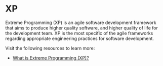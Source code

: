 # XP

Extreme Programming (XP) is an agile software development framework that aims to produce higher quality software, and higher quality of life for the development team. XP is the most specific of the agile frameworks regarding appropriate engineering practices for software development.

Visit the following resources to learn more:

- [What is Extreme Programming (XP)?](https://www.agilealliance.org/glossary/xp)
